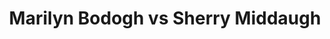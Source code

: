 ---
title: Marilyn Bodogh vs Sherry Middaugh
player1:
  name: Bodogh, Marilyn
  percent: 74
  wins: 0
  losses: 1
player2:
  name: Middaugh, Sherry
  percent: 89
  wins: 1
  losses: 0
games:
- player1:
    team: 'ON'
    position: Fourth
    percent: 74
    win: 0
    loss: 1
  player2:
    team: SK
    position: Fourth
    percent: 89
    win: 1
    loss: 0
  event: Hearts
  year: 1996
  draw: Round Robin(5)
  score: SK 7 - ON 4
- player1:
    team: BOD
    position: Fourth
    percent: 57
    win: 0
    loss: 1
  player2:
    team: SCHE
    position: Fourth
    percent: 66
    win: 1
    loss: 0
  event: Trials (Women)
  year: 1997
  draw: Round Robin(5)
  score: BOD 6 - SCHE 10
---